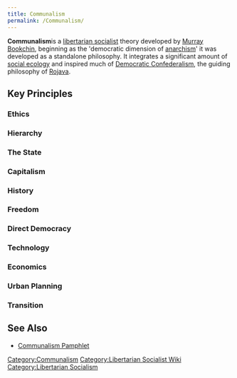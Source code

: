 ```yaml
---
title: Communalism
permalink: /Communalism/
---
```


**Communalism**is a [libertarian
socialist](Libertarian_Socialism "wikilink") theory developed by [Murray
Bookchin](Murray_Bookchin "wikilink"), beginning as the 'democratic
dimension of [anarchism](anarchism "wikilink")' it was developed as a
standalone philosophy. It integrates a significant amount of [social
ecology](Social_Ecology_(Bookchin) "wikilink") and inspired much of
[Democratic Confederalism](Democratic_Confederalism "wikilink"), the
guiding philosophy of [Rojava](Rojava "wikilink").

## Key Principles

### Ethics

### Hierarchy

### The State

### Capitalism

### History

### Freedom

### Direct Democracy

### Technology

### Economics

### Urban Planning

### Transition

## See Also

- [Communalism Pamphlet](https://www.communalismpamphlet.net/)

[Category:Communalism](Category:Communalism "wikilink")
[Category:Libertarian Socialist
Wiki](Category:Libertarian_Socialist_Wiki "wikilink")
[Category:Libertarian
Socialism](Category:Libertarian_Socialism "wikilink")